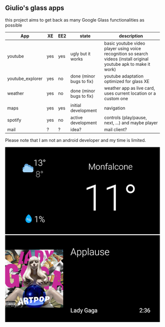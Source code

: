 ## Giulio's glass apps
this project aims to get back as many Google Glass functionalities as possible

| App | XE | EE2 | state | description |
| - | - | - | - | - |
| youtube | yes | yes | ugly but it works | basic youtube video player using voice recognition so search videos (install original youtube apk to make it work) |
| youtube_explorer | yes | no | done (minor bugs to fix) | youtube adaptation optimized for glass XE |
| weather | yes | no | done (minor bugs to fix) | weather app as live card, uses current location or a custom one |
| maps | yes | yes | initial development | navigation |
| spotify | yes | no | active development | controls (play/pause, next, ...) and maybe player |
| mail | ? | ? | idea? | mail client? |
Please note that I am not an android developer and my time is limited.

![weather](images/weather.png)
![spotify](images/spotify.png)